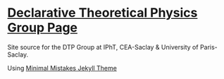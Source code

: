 # [Declarative Theoretical Physics Group Page](https://dtp-group.github.io/dtp-group/)

Site source for the DTP Group at IPhT, CEA-Saclay & University of Paris-Saclay.

Using [Minimal Mistakes Jekyll Theme](https://mmistakes.github.io/minimal-mistakes/)
